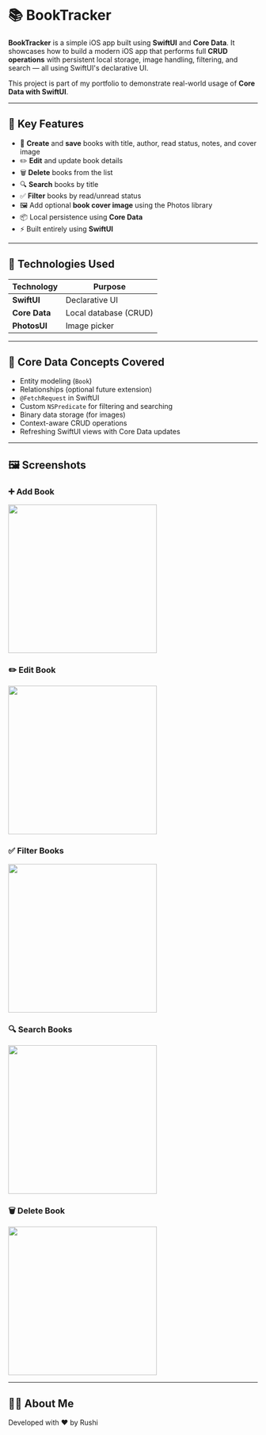 # 📚 BookTracker

**BookTracker** is a simple iOS app built using **SwiftUI** and **Core Data**. It showcases how to build a modern iOS app that performs full **CRUD operations** with persistent local storage, image handling, filtering, and search — all using SwiftUI's declarative UI.

This project is part of my portfolio to demonstrate real-world usage of **Core Data with SwiftUI**.

---

## 🔑 Key Features

- 📝 **Create** and **save** books with title, author, read status, notes, and cover image
- ✏️ **Edit** and update book details
- 🗑️ **Delete** books from the list
- 🔍 **Search** books by title
- ✅ **Filter** books by read/unread status
- 🖼️ Add optional **book cover image** using the Photos library
- 📦 Local persistence using **Core Data**
- ⚡ Built entirely using **SwiftUI**

---

## 🧠 Technologies Used

| Technology | Purpose |
|------------|---------|
| **SwiftUI** | Declarative UI |
| **Core Data** | Local database (CRUD) |
| **PhotosUI** | Image picker |

---

## 🧪 Core Data Concepts Covered

- Entity modeling (`Book`)
- Relationships (optional future extension)
- `@FetchRequest` in SwiftUI
- Custom `NSPredicate` for filtering and searching
- Binary data storage (for images)
- Context-aware CRUD operations
- Refreshing SwiftUI views with Core Data updates

---

## 🖼️ Screenshots

### ➕ Add Book  
<img src="screenshots/add_book.png" width="300"/>

### ✏️ Edit Book  
<img src="screenshots/edit_book.png" width="300"/>

### ✅ Filter Books  
<img src="screenshots/filter_all.png" width="300"/>

### 🔍 Search Books  
<img src="screenshots/search.png" width="300"/>

### 🗑️ Delete Book  
<img src="screenshots/delete.png" width="300"/>

---


## 👨‍💻 About Me

Developed with ❤️ by Rushi



